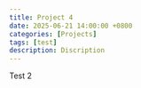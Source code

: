 ```yaml
---
title: Project 4
date: 2025-06-21 14:00:00 +0800
categories: [Projects]
tags: [test]
description: Discription
---
```


Test 2